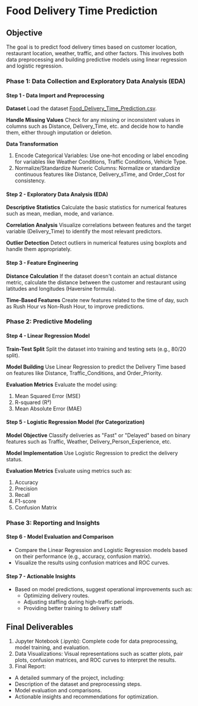 # Food Delivery Time Prediction

## Objective
 The goal is to predict food delivery times based on customer location, restaurant location, weather, traffic, and other factors. This involves both data preprocessing and building predictive models using linear regression and logistic regression.

### Phase 1: Data Collection and Exploratory Data Analysis (EDA)

#### Step 1 - Data Import and Preprocessing
**Dataset** 
 Load the dataset [Food_Delivery_Time_Prediction.csv](https://drive.google.com/file/d/1gAJGXBob3zRpJkRWQhvf3a94PS6NhGjx/view?usp=sharing).


**Handle Missing Values**
 Check for any missing or inconsistent values in columns such as Distance, Delivery_Time, etc. and decide how to handle them, either through imputation or deletion.

**Data Transformation**
1. Encode Categorical Variables: Use one-hot encoding or label encoding for variables like Weather Conditions, Traffic Conditions, Vehicle Type.
2. Normalize/Standardize Numeric Columns: Normalize or standardize continuous features like Distance, Delivery_sTime, and Order_Cost for consistency.

#### Step 2 - Exploratory Data Analysis (EDA)
**Descriptive Statistics**
Calculate the basic statistics for numerical features such as mean, median, mode, and variance.

**Correlation Analysis**
Visualize correlations between features and the target variable (Delivery_Time) to identify the most relevant predictors.

**Outlier Detection**
Detect outliers in numerical features using boxplots and handle them appropriately.


#### Step 3 - Feature Engineering
**Distance Calculation**
If the dataset doesn't contain an actual distance metric, calculate the distance between the customer and restaurant using latitudes and longitudes (Haversine formula).

**Time-Based Features**
Create new features related to the time of day, such as Rush Hour vs Non-Rush Hour, to improve predictions.


### Phase 2: Predictive Modeling

#### Step 4 - Linear Regression Model
**Train-Test Split**
Split the dataset into training and testing sets (e.g., 80/20 split).

**Model Building**
Use Linear Regression to predict the Delivery Time based on features like Distance, Traffic_Conditions, and Order_Priority.

**Evaluation Metrics**
 Evaluate the model using:
1. Mean Squared Error (MSE)
2. R-squared (R²)
3. Mean Absolute Error (MAE)

#### Step 5 - Logistic Regression Model (for Categorization)
**Model Objective**
 Classify deliveries as "Fast" or "Delayed" based on binary features such as Traffic, Weather, Delivery_Person_Experience, etc.

**Model Implementation**
 Use Logistic Regression to predict the delivery status.

**Evaluation Metrics**
 Evaluate using metrics such as:

1. Accuracy
2. Precision
3. Recall
4. F1-score
5. Confusion Matrix

### Phase 3: Reporting and Insights

#### Step 6 - Model Evaluation and Comparison
* Compare the Linear Regression and Logistic Regression models based on their performance (e.g., accuracy, confusion matrix).
* Visualize the results using confusion matrices and ROC curves.


#### Step 7 - Actionable Insights
* Based on model predictions, suggest operational improvements such as:
    * Optimizing delivery routes.
    * Adjusting staffing during high-traffic periods.
    * Providing better training to delivery staff

## Final Deliverables
1. Jupyter Notebook (.ipynb): Complete code for data preprocessing, model training, and evaluation.
2. Data Visualizations: Visual representations such as scatter plots, pair plots, confusion matrices, and ROC curves to interpret the results.
3. Final Report:
  * A detailed summary of the project, including:
  * Description of the dataset and preprocessing steps.
  * Model evaluation and comparisons.
  * Actionable insights and recommendations for optimization.


